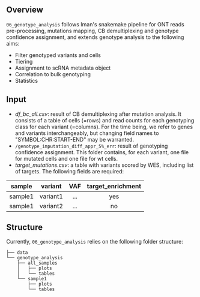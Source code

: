 ## Overview

```06_genotype_analysis``` follows Iman's snakemake pipeline for ONT reads pre-processing, mutations mapping, CB demultiplexing and genotype confidence assignment, and extends genotype analysis to the following aims:

- Filter genotyped variants and cells
- Tiering
- Assignment to scRNA metadata object
- Correlation to bulk genotyping
- Statistics

## Input
- *df_bc_all.csv*: result of CB demultiplexing after mutation analysis. It consists of a table of cells (=rows) and read counts for each genotyping class for each variant (=columns). For the time being, we refer to genes and variants interchangeably, but changing field names to "SYMBOL:CHR:START-END" may be warranted.
- ```/genotype_imputation_diff_appr_5%_err```: result of genotyping confidence assignment. This folder contains, for each variant, one file for mutated cells and one file for wt cells.
- *target_mutations.csv*: a table with variants scored by WES, including list of targets. The following fields are required:

|sample|variant|VAF|target_enrichment|
|:---:|:---:|:---:|:---:|
|sample1|variant1|...|yes|
|sample1|variant2|...|no|

## Structure
Currently, ```06_genotype_analysis``` relies on the following folder structure:
```
├── data
└── genotype_analysis
    ├── all_samples
    │   ├── plots
    │   └── tables
    └── sample1
        ├── plots
        └── tables
```
